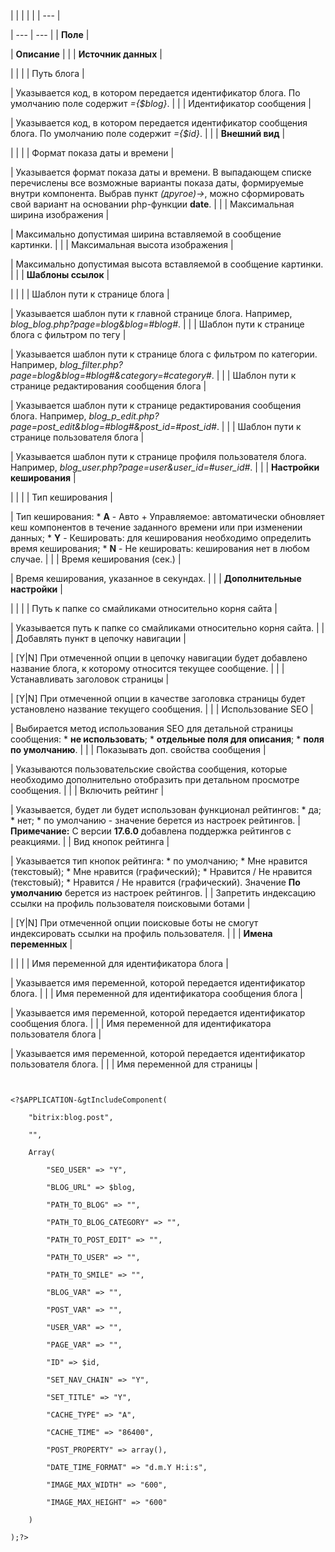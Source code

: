 |  |  |  |  |
| --- |

| --- | --- |
| **Поле** |

| **Описание** | |
| **Источник данных** |

| | |
| Путь блога |

| Указывается код, в котором передается идентификатор блога. По умолчанию поле содержит *={$blog}*. | |
| Идентификатор сообщения |

| Указывается код, в котором передается идентификатор сообщения блога. По умолчанию поле содержит *={$id}*. | |
| **Внешний вид** |

| | |
| Формат показа даты и времени |

| Указывается формат показа даты и времени. В выпадающем списке перечислены все возможные варианты показа даты, формируемые внутри компонента. Выбрав пункт *(другое)->*, можно сформировать свой вариант на основании php-функции **date**. | |
| Максимальная ширина изображения |

| Максимально допустимая ширина вставляемой в сообщение картинки. | |
| Максимальная высота изображения |

| Максимально допустимая высота вставляемой в сообщение картинки. | |
| **Шаблоны ссылок** |

| | |
| Шаблон пути к странице блога |

| Указывается шаблон пути к главной странице блога. Например, *blog\_blog.php?page=blog&blog=#blog#*. | |
| Шаблон пути к странице блога c фильтром по тегу |

| Указывается шаблон пути к странице блога с фильтром по категории. Например, *blog\_filter.php?page=blog&blog=#blog#&category=#category#*. | |
| Шаблон пути к странице редактирования сообщения блога |

| Указывается шаблон пути к странице редактирования сообщения блога. Например, *blog\_p\_edit.php?page=post\_edit&blog=#blog#&post\_id=#post\_id#*. | |
| Шаблон пути к странице пользователя блога |

| Указывается шаблон пути к странице профиля пользователя блога. Например, *blog\_user.php?page=user&user\_id=#user\_id#*. | |
| **Настройки кеширования** |

| | |
| Тип кеширования |

| Тип кеширования:  * **A** - Авто + Управляемое: автоматически обновляет кеш компонентов в течение заданного времени или при изменении данных; * **Y** - Кешировать: для кеширования необходимо определить время кеширования; * **N** - Не кешировать: кеширования нет в любом случае. | |
| Время кеширования (сек.) |

| Время кеширования, указанное в секундах. | |
| **Дополнительные настройки** |

| | |
| Путь к папке со смайликами относительно корня сайта |

| Указывается путь к папке со смайликами относительно корня сайта. | |
| Добавлять пункт в цепочку навигации |

| [Y|N] При отмеченной опции в цепочку навигации будет добавлено название блога, к которому относится текущее сообщение. | |
| Устанавливать заголовок страницы |

| [Y|N] При отмеченной опции в качестве заголовка страницы будет установлено название текущего сообщения. | |
| Использование SEO |

| Выбирается метод использования SEO для детальной страницы сообщения:  * **не использовать**; * **отдельные поля для описания**; * **поля по умолчанию**. | |
| Показывать доп. свойства сообщения |

| Указываются пользовательские свойства сообщения, которые необходимо дополнительно отобразить при детальном просмотре сообщения. | |
| Включить рейтинг |

| Указывается, будет ли будет использован функционал рейтингов:  * да; * нет; * по умолчанию - значение берется из настроек рейтингов. | **Примечание:** С версии **17.6.0** добавлена поддержка рейтингов с реакциями. |
| Вид кнопок рейтинга |

| Указывается тип кнопок рейтинга:  * по умолчанию; * Мне нравится (текстовый); * Мне нравится (графический); * Нравится / Не нравится (текстовый); * Нравится / Не нравится (графический).  Значение **По умолчанию** берется из настроек рейтингов. |
| Запретить индексацию ссылки на профиль пользователя поисковыми ботами |

| [Y|N] При отмеченной опции поисковые боты не смогут индексировать ссылки на профиль пользователя. | |
| **Имена переменных** |

| | |
| Имя переменной для идентификатора блога |

| Указывается имя переменной, которой передается идентификатор блога. | |
| Имя переменной для идентификатора сообщения блога |

| Указывается имя переменной, которой передается идентификатор сообщения блога. | |
| Имя переменной для идентификатора пользователя блога |

| Указывается имя переменной, которой передается идентификатор пользователя блога. | |
| Имя переменной для страницы |

```


<?$APPLICATION-&gtIncludeComponent(

	"bitrix:blog.post",

	"",

	Array(

		"SEO_USER" => "Y",

		"BLOG_URL" => $blog,

		"PATH_TO_BLOG" => "",

		"PATH_TO_BLOG_CATEGORY" => "",

		"PATH_TO_POST_EDIT" => "",

		"PATH_TO_USER" => "",

		"PATH_TO_SMILE" => "",

		"BLOG_VAR" => "",

		"POST_VAR" => "",

		"USER_VAR" => "",

		"PAGE_VAR" => "",

		"ID" => $id,

		"SET_NAV_CHAIN" => "Y",

		"SET_TITLE" => "Y",

		"CACHE_TYPE" => "A",

		"CACHE_TIME" => "86400",

		"POST_PROPERTY" => array(),

		"DATE_TIME_FORMAT" => "d.m.Y H:i:s",

		"IMAGE_MAX_WIDTH" => "600",

		"IMAGE_MAX_HEIGHT" => "600"

	)

);?>


```